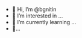 - 👋 Hi, I’m @bgnitin
- 👀 I’m interested in ...
- 🌱 I’m currently learning ...
- 💞️...

<!---
bgnitin/bgnitin is a ✨ special ✨ repository because its `README.md` (this file) appears on your GitHub profile.
You can click the Preview link to take a look at your changes.
--->
